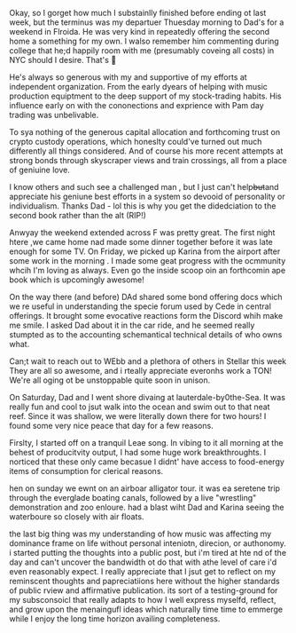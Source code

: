 Okay, so I gorget how much I substainlly finished before ending ot last week, but the terminus was my departuer Thuesday morning to Dad's for a weekend in Flroida. He was very kind in repeatedly offering the second home a something for my own. I walso remember him commenting during college that he;d happily room with me (presumably coveing all costs) in NYC should I desire. That's :purple_heart:

He's always so generous with my and supportive of my efforts at independent organization. From the early dyears of helping with music production equiptment to the deep support of my stock-trading habits. His influence early on with the cononections and exprience with Pam day trading was unbelivable.

To sya nothing of the generous capital allocation and forthcoming trust on crypto custody operations, which honeslty could've turned out much differently all things considered. And of course his more recent attempts at strong bonds through skyscraper views and train crossings, all from a place of geniuine love. 

I know others and such see a challenged man , but I just can't help~~but~~and appreciate his geniune best efforts in a system so devooid of personality or individualism. Thanks Dad - lol this is why you get the didedciation to the second book rather than the alt (RIP!)

Anwyay the weekend extended across F was pretty great. The first night htere ,we came home nad made some dinner together before it was late enough for some TV. On Friday, we picked up Karina from the airport after some work in the morning . I made some geat progress with the ocmmunity whcih I'm loving as always. Even go the inside scoop oin an forthcomin ape book which is upcomingly awesome!

On the way there (and before) DAd shared some bond offering docs which we re useful in understanding the specie forum used by Cede in central offerings. It brought some evocative reactions form the Discord whih make me smile. I asked Dad about it in the car ride, and he seemed really stumpted as to the accounting schemantical technical details of who owns what.

Can;t wait to reach out to WEbb and a plethora of others in Stellar this week They are all so awesome, and i rteally appreciate everonhs work a TON! We're all oging ot be unstoppable quite soon in unison.

On Saturday, Dad and I went shore divaing at lauterdale-by0the-Sea. It was really fun and cool to jsut walk into the ocean and swim out to that neat reef. Since it was shallow, we were literally down there for two hours! I found some very nice peace that day for a few reasons.

Firslty, I started off on a tranquil Leae song. In vibing to it all morning at the behest of producitvity output, I had some huge work breakthroughts. I norticed that these only came becasue I didnt' have access to food-energy items of consumption for clerical reasons.

hen on sunday we ewnt on an airboar alligator tour. it was ea seretene trip through the everglade boating canals, followed by a live "wrestling" demonstration and zoo enloure. had a blast wiht Dad and Karina seeing the waterboure so closely with air floats.

the last big thing was my understanding of how music was affecting my dominance frame on life without personal inteniotn, direcion, or authonomy. i started putting the thoughts into a public post, but i'm tired at hte nd of the day and can't uncover the bandwidth ot do that with athe level of care i'd even reasonably expect. I really appreciate that I jsut get to reflect on my reminscent thoughts and papreciatiions here without the higher standards of public rview and affirmative publication. its sort of a testing-ground for my subsconsoicl that really adapts to how I well express myselfd, reflect, and grow upon the menaingufl ideas which naturally time time to emmerge while I enjoy the long time horizon availing completeness.

